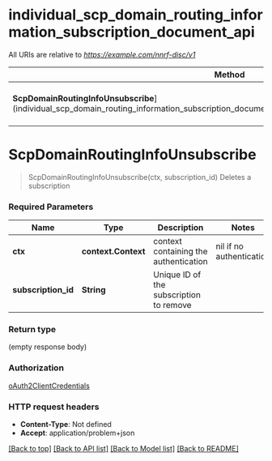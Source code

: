 # individual_scp_domain_routing_information_subscription_document_api

All URIs are relative to *https://example.com/nnrf-disc/v1*

Method | HTTP request | Description
------------- | ------------- | -------------
**ScpDomainRoutingInfoUnsubscribe**](individual_scp_domain_routing_information_subscription_document_api.md#ScpDomainRoutingInfoUnsubscribe) | **DELETE** /scp-domain-routing-info-subs/{subscriptionID} | Deletes a subscription


# **ScpDomainRoutingInfoUnsubscribe**
> ScpDomainRoutingInfoUnsubscribe(ctx, subscription_id)
Deletes a subscription

### Required Parameters

Name | Type | Description  | Notes
------------- | ------------- | ------------- | -------------
 **ctx** | **context.Context** | context containing the authentication | nil if no authentication
  **subscription_id** | **String**| Unique ID of the subscription to remove | 

### Return type

 (empty response body)

### Authorization

[oAuth2ClientCredentials](../README.md#oAuth2ClientCredentials)

### HTTP request headers

 - **Content-Type**: Not defined
 - **Accept**: application/problem+json

[[Back to top]](#) [[Back to API list]](../README.md#documentation-for-api-endpoints) [[Back to Model list]](../README.md#documentation-for-models) [[Back to README]](../README.md)

